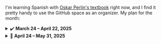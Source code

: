 I'm learning Spanish with [Oskar Perlin's textbook][1] right now, and I find it pretty handy to use the GitHub space as an organizer. My plan for the month:

<details><summary>✔️ <b>March 24 &ndash; April 22, 2025</b></summary>
  
- [x] **2025-03-24** Lesson 28: text and words
- [x] **2025-03-25** Lesson 28: grammar
- [x] **2025-03-26** Lesson 28: exercises
- [x] **2025-03-27** Lesson 29: text and words
- [x] **2025-03-28** Lesson 29: grammar
- [x] **2025-03-29** Lesson 29: exercises
- [x] **2025-03-30** Lesson 30: read the story, learn new words
- [x] **2025-03-31** Lesson 30: grammar and exercises
- [x] **2025-04-01** Lesson 31: read the story, learn new words
- [x] **2025-04-02** Lesson 31: grammar and exercises
- [x] **2025-04-03** Lesson 32: read the story, learn new words
- [x] **2025-04-04** Lesson 32: grammar and exercises
- [x] **2025-04-05** Lesson 33: read the story, learn new words
- [x] **2025-04-06** Lesson 33: grammar and exercises
- [x] **2025-04-07** Lesson 34: read the story, learn new words
- [x] **2025-04-08** Lesson 34: grammar and exercises
- [x] **2025-04-09** Lesson 35: read the story, learn new words
- [x] **2025-04-10** Lesson 35: grammar and exercises
- [x] **2025-04-11** Lesson 36: read the story, learn new words
- [x] **2025-04-12** Lesson 36: grammar and exercises
- [x] **2025-04-13** Lesson 37: read the story, learn new words
- [x] **2025-04-14** Lesson 37: grammar and exercises
- [x] **2025-04-15** Lesson 38: read the story, learn new words
- [x] **2025-04-16** Lesson 38: grammar and exercises
- [x] **2025-04-17** Lesson 39: read the story, learn new words
- [x] **2025-04-18** Lesson 39: grammar and exercises
- [x] **2025-04-19** Lesson 40: read the story, learn new words
- [x] **2025-04-20** Lesson 40: grammar and exercises
- [x] **2025-04-21** Lesson 41: read the story, learn new words
- [x] **2025-04-22** Lesson 41: grammar and exercises

</details>

<details><summary>🚀 <b>April 24 &ndash; May 31, 2025</b></summary>
  
- [x] **2025-04-24** Lesson 42: read the story, learn new words
- [x] **2025-04-25** Lesson 42: grammar and exercises
- [x] **2025-04-26** Lesson 43: read the story, learn new words
- [x] **2025-04-27** Lesson 43: grammar and exercises
- [x] **2025-04-28** Lesson 44: read the story, learn new words
- [x] **2025-04-29** Lesson 44: grammar and exercises
- [x] **2025-04-30** Lesson 45: read the story, learn new words
- [x] **2025-05-01** Lesson 45: grammar and exercises
- [x] **2025-05-02** Lesson 46: read the story, learn new words
- [x] **2025-05-03** Lesson 46: grammar and exercises
- [ ] **2025-05-04** Lesson 47: read the story, learn new words
- [ ] **2025-05-05** Lesson 47: grammar and exercises
- [ ] **2025-05-06** Lesson 48: read the story, learn new words
- [ ] **2025-05-07** Lesson 48: grammar and exercises
- [ ] **2025-05-08** Lesson 49: read the story, learn new words
- [ ] **2025-05-09** Lesson 49: grammar and exercises
- [ ] **2025-05-10** Lesson 50: read the story, learn new words
- [ ] **2025-05-11** Lesson 50: grammar and exercises
- [ ] **2025-05-12** Lesson 51: read the story, learn new words
- [ ] **2025-05-13** Lesson 51: grammar and exercises
- [ ] **2025-05-14** Lesson 52: read the story, learn new words
- [ ] **2025-05-15** Lesson 52: grammar and exercises
- [ ] **2025-05-16** Lesson 53: read the story, learn new words
- [ ] **2025-05-17** Lesson 53: grammar and exercises
- [ ] **2025-05-18** Lesson 54: read the story, learn new words
- [ ] **2025-05-19** Lesson 54: grammar and exercises
- [ ] **2025-05-20** Lesson 55: read the story, learn new words
- [ ] **2025-05-21** Lesson 55: grammar and exercises
- [ ] **2025-05-22** Lesson 56: read the story, learn new words
- [ ] **2025-05-23** Lesson 56: grammar and exercises
- [ ] **2025-05-24** Lesson 57: read the story, learn new words
- [ ] **2025-05-25** Lesson 57: grammar and exercises
- [ ] **2025-05-26** Lesson 58: read the story, learn new words
- [ ] **2025-05-27** Lesson 58: grammar and exercises
- [ ] **2025-05-28** Lesson 59: read the story, learn new words
- [ ] **2025-05-29** Lesson 59: grammar and exercises
- [ ] **2025-05-30** Lesson 60: read the story, learn new words
- [ ] **2025-05-31** Lesson 60: grammar and exercises

</details>


  [1]: https://github.com/vitalizzare/oskar_perlin_spanish.git
